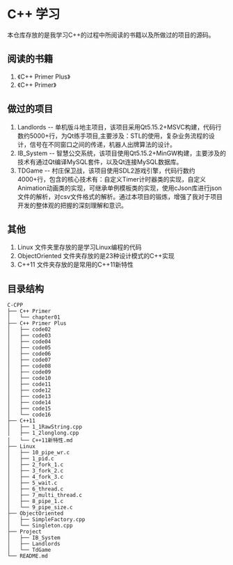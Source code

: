 # C++ 学习

本仓库存放的是我学习C++的过程中所阅读的书籍以及所做过的项目的源码。

## 阅读的书籍

  1. 《C++ Primer Plus》
  2. 《C++ Primer》

## 做过的项目

  1. Landlords -- 单机版斗地主项目，该项目采用Qt5.15.2+MSVC构建，代码行数约5000+行，为Qt练手项目,主要涉及：STL的使用，复杂业务流程的设计，信号在不同窗口之间的传递，机器人出牌算法的设计。
  2. IB_System -- 智慧公交系统，该项目使用Qt5.15.2+MinGW构建，主要涉及的技术有通过Qt编译MySQL套件，以及Qt连接MySQL数据库。
  3. TDGame -- 村庄保卫战，该项目使用SDL2游戏引擎，代码行数约4000+行，包含的核心技术有：自定义Timer计时器类的实现，自定义Animation动画类的实现，可继承单例模板类的实现，使用cJson库进行json文件的解析，对csv文件格式的解析。通过本项目的锻炼，增强了我对于项目开发的整体观的把握的深刻理解和意识。

## 其他

  1. Linux 文件夹里存放的是学习Linux编程的代码
  2. ObjectOriented 文件夹存放的是23种设计模式的C++实现
  3. C++11 文件夹存放的是常用的C++11新特性

## 目录结构

```shell
C-CPP
├── C++ Primer
│   └── chapter01
├── C++ Primer Plus
│   ├── code02
│   ├── code03
│   ├── code04
│   ├── code05
│   ├── code06
│   ├── code07
│   ├── code08
│   ├── code09
│   ├── code10
│   ├── code11
│   ├── code12
│   ├── code13
│   ├── code14
│   ├── code15
│   └── code16
├── C++11
│   ├── 1_1RawString.cpp
│   ├── 1_2longlong.cpp
│   └── C++11新特性.md
├── Linux
│   ├── 10_pipe_wr.c
│   ├── 1_pid.c
│   ├── 2_fork_1.c
│   ├── 3_fork_2.c
│   ├── 4_fork_3.c
│   ├── 5_wait.c
│   ├── 6_thread.c
│   ├── 7_multi_thread.c
│   ├── 8_pipe_1.c
│   └── 9_pipe_size.c
├── ObjectOriented
│   ├── SimpleFactory.cpp
│   └── Singleton.cpp
├── Project
│   ├── IB_System
│   ├── Landlords
│   └── TdGame
└── README.md
```
